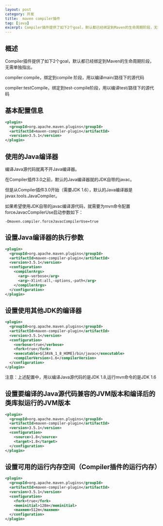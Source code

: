 ```yaml
---
layout: post
category: 开发
title:  maven compiler插件
tag: [java]
excerpt: Compiler插件提供了如下2个goal，默认都已经绑定到Maven的生命周期阶段，无需单独指出。
---
```


## 概述

Compiler插件提供了如下2个goal，默认都已经绑定到Maven的生命周期阶段，无需单独指出。

compiler:compile，绑定到compile 阶段，用以编译main/路径下的源代码

compiler:testCompile，绑定到test-compile阶段，用以编译test/路径下的源代码

## 基本配置信息

```xml
<plugin>
  <groupId>org.apache.maven.plugins</groupId>
  <artifactId>maven-compiler-plugin</artifactId>
  <version>3.5.1</version>
</plugin>
```

## 使用的Java编译器

编译Java源代码就离不开Java编译器。

在Compiler插件3.0之前，默认的Java编译器就的JDK自带的javac。

但是从Compiler插件3.0开始（需要JDK 1.6），默认的Java编译器是javax.tools.JavaCompiler。

如果希望使用JDK自带的javac编译源代码，就需要为mvn命令配置forceJavacCompilerUse启动参数如下：

```shell
-Dmaven.compiler.forceJavacCompilerUse=true
```

## 设置Java编译器的执行参数

```xml
<plugin>
  <groupId>org.apache.maven.plugins</groupId>
  <artifactId>maven-compiler-plugin</artifactId>
  <version>3.5.1</version>
  <configuration>
    <compilerArgs>
      <arg>-verbose</arg>
      <arg>-Xlint:all,-options,-path</arg>
    </compilerArgs>
  </configuration>
</plugin>
```

## 设置使用其他JDK的编译器

```xml
<plugin>
  <groupId>org.apache.maven.plugins</groupId>
  <artifactId>maven-compiler-plugin</artifactId>
  <version>3.5.1</version>
  <configuration>
    <verbose>true</verbose>
    <fork>true</fork>
    <executable>${JAVA_1_8_HOME}/bin/javac</executable>
    <compilerVersion>1.6</compilerVersion>
  </configuration>
</plugin>
```

注意：上述配置中，用以编译Java源代码的是JDK 1.8,运行mvn命令的是JDK 1.6

## 设置要编译的Java源代码兼容的JVM版本和编译后的类库拟运行的JVM版本

```xml
<plugin>
  <groupId>org.apache.maven.plugins</groupId>
  <artifactId>maven-compiler-plugin</artifactId>
  <version>3.5.1</version>
  <configuration>
    <source>1.8</source>
    <target>1.8</target>
  </configuration>
</plugin>
```

## 设置可用的运行内存空间（Compiler插件的运行内存）

```xml
<plugin>
  <groupId>org.apache.maven.plugins</groupId>
  <artifactId>maven-compiler-plugin</artifactId>
  <version>3.5.1</version>
  <configuration>
    <fork>true</fork>
    <meminitial>128m</meminitial>
    <maxmem>512m</maxmem>
  </configuration>
</plugin>
```
